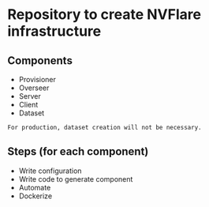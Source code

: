 # Repository to create NVFlare infrastructure

## Components
- Provisioner
- Overseer
- Server
- Client
- Dataset

`
For production, dataset creation will not be necessary.
`

## Steps (for each component)
- Write configuration
- Write code to generate component
- Automate
- Dockerize
